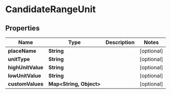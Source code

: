 

# CandidateRangeUnit


## Properties

Name | Type | Description | Notes
------------ | ------------- | ------------- | -------------
**placeName** | **String** |  |  [optional]
**unitType** | **String** |  |  [optional]
**highUnitValue** | **String** |  |  [optional]
**lowUnitValue** | **String** |  |  [optional]
**customValues** | **Map&lt;String, Object&gt;** |  |  [optional]



